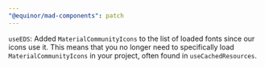 ```yaml
---
"@equinor/mad-components": patch
---
```


`useEDS`: Added `MaterialCommunityIcons` to the list of loaded fonts since our icons use it. This
means that you no longer need to specifically load `MaterialCommunityIcons` in your project, often
found in `useCachedResources`.
